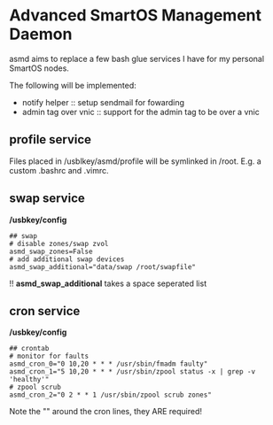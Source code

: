 # Advanced SmartOS Management Daemon
asmd aims to replace a few bash glue services 
 I have for my personal SmartOS nodes.

The following will be implemented:

* notify helper :: setup sendmail for fowarding
* admin tag over vnic :: support for the admin tag to be over a vnic

## profile service
Files placed in /usblkey/asmd/profile will be symlinked in 
 /root. E.g. a custom .bashrc and .vimrc.

## swap service
**/usbkey/config**
```
## swap
# disable zones/swap zvol
asmd_swap_zones=False
# add additional swap devices
asmd_swap_additional="data/swap /root/swapfile"
```

!! **asmd_swap_additional** takes a space seperated list

## cron service
**/usbkey/config**
```
## crontab
# monitor for faults
asmd_cron_0="0 10,20 * * * /usr/sbin/fmadm faulty"
asmd_cron_1="5 10,20 * * * /usr/sbin/zpool status -x | grep -v 'healthy'"
# zpool scrub
asmd_cron_2="0 2 * * 1 /usr/sbin/zpool scrub zones"
```

Note the "" around the cron lines, they ARE required!
